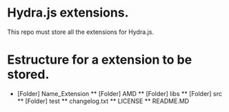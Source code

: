 # Hydra.js extensions.
This repo must store all the extensions for Hydra.js.
# Estructure for a extension to be stored.
* [Folder] Name_Extension
** [Folder] AMD
** [Folder] libs
** [Folder] src
** [Folder] test
** changelog.txt
** LICENSE
** README.MD
